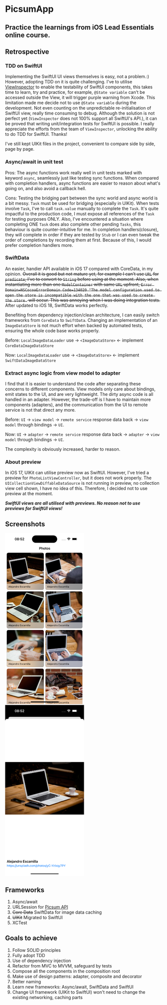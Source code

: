 # PicsumApp
## Practice the learnings from iOS Lead Essentials online course.

## Retrospective
### TDD on SwiftUI
Implementing the SwiftUI UI views themselves is easy, not a problem.:) However, adopting TDD on it is quite challenging. 
I've to utilise [ViewInspector](https://github.com/nalexn/ViewInspector) to enable the testability of SwiftUI components, this takes time to learn, try and practice, for example, `@State variable` can't be accessed outside the View, it will trigger purple warning from Xcode.
This limitation made me decide not to use `@State variable` during the development. Not even counting on the unpredictable re-initialisation of SwiftUI view, really time consuming to debug.
Although the solution is not perfect yet (`ViewInspector` does not 100% support all SwiftUI's API.), it can be proved that writing unit/integration tests for SwiftUI is possible. I really appreciate the efforts from the team of `ViewInspector`, unlocking the ability to do TDD for SwiftUI. Thanks!

I've still kept UIKit files in the project, convenient to compare side by side, page by page.

### Async/await in unit test
Pros: The async functions work really well in unit tests marked with keyword `async`, seamlessly just like testing sync functions.
When compared with completion handlers, async functions are easier to reason about what's going on, and also avoid a callback hell.

Cons: Testing the bridging part between the sync world and async world is a bit messy.
`Task` must be used for bridging (especially in UIKit). When tests involve `Task`, I've to call `task.value` manually to complete the `Task`.
It's quite impactful to the production code, I must expose all references of the `Task` for testing purposes ONLY.
Also, I've encountered a situation where completing ONE `Task` does also complete other pending `Tasks`, this behaviour is quite counter-intuitive for me.
In completion handlers(closure), they will complete in order if they are tested by `Stub` or I can even tweak the order of completions by recording them at first.
Because of this, I would prefer completion handlers more.

### SwiftData
An easier, handier API available in iOS 17 compared with CoreData, in my opinion.
~~Overall it is good but not mature yet, for example I can't use `URL` for `predicate`, I've to convert to `String` before using at the moment.
Also, when instantiating more than one `ModelContainer` with same `URL` upfront, 
`Error Domain=NSCocoaErrorDomain Code=134020 "The model configuration used to open the store is incompatible with the one that was used to create the store.` will occur.
This was annoying when I was doing integration tests.~~
After updated to iOS 18, SwiftData works perfectly.

Benefiting from dependency injection/clean architecture, I can easily switch frameworks from `CoreData` to `SwiftData`. 
Changing an implementation of an `ImageDataStore` is not much effort when backed by automated tests, ensuring the whole code base works properly.

Before: `LocalImageDataLoader` use -> `<ImageDataStore>` <- implement `CoreDataImageDataStore`

Now: `LocalImageDataLoader` use -> `<ImageDataStore>` <- implement `SwiftDataImageDataStore`

### Extract async logic from view model to adapter
I find that it is easier to understand the code after separating these concerns to different components. 
View models only care about bindings, emit states to the UI, and are very lightweight. The dirty async code is all handled in an adapter.
However, the trade-off is I have to maintain more components (adapters), and the communication from the UI to remote service is not that direct any more.

Before: `UI` -> `view model` -> `remote service` response data back -> `view model` through bindings -> `UI`.

Now: `UI` -> `adapter` -> `remote service` response data back -> `adapter` -> `view model` through bindings -> `UI`.

The complexity is obviously increased, harder to reason.

### About preview
In iOS 17, UIKit can utilise preview now as SwiftUI. However, I've tried a preview for `PhotoListViewController`, but it does not work properly.
The `UICollectionViewDiffableDataSource` is not running in preview, no collection view cell shown, I have no idea of this.
Therefore, I decided not to use preview at the moment.

***SwiftUI views are all utilised with previews. No reason not to use previews for SwiftUI views!***


## Screenshots
<img src="https://github.com/tzc1234/PicsumApp/blob/main/Screenshots/preview.png" alt="preview" width="256" height="554"/> <img src="https://github.com/tzc1234/PicsumApp/blob/main/Screenshots/preview2.png" alt="preview2" width="256" height="554"/>

## Frameworks
1. Async/await
2. URLSession for [Picsum API](https://picsum.photos/)
3. ~~Core Data~~ SwiftData for image data caching
4. ~~UIKit~~ Migrated to SwiftUI
5. XCTest

## Goals to achieve
1. Follow SOLID principles
2. Fully adopt TDD
3. Use of dependency injection
4. Refactor from MVC to MVVM, safeguard by tests
5. Compose all the components in the composition root
6. Make use of design patterns: adapter, composite and decorator
7. Better naming
8. Learn new frameworks: Async/await, SwiftData and SwiftUI
9. Change UI framework (UIKit to SwiftUI) won't need to change the existing networking, caching parts